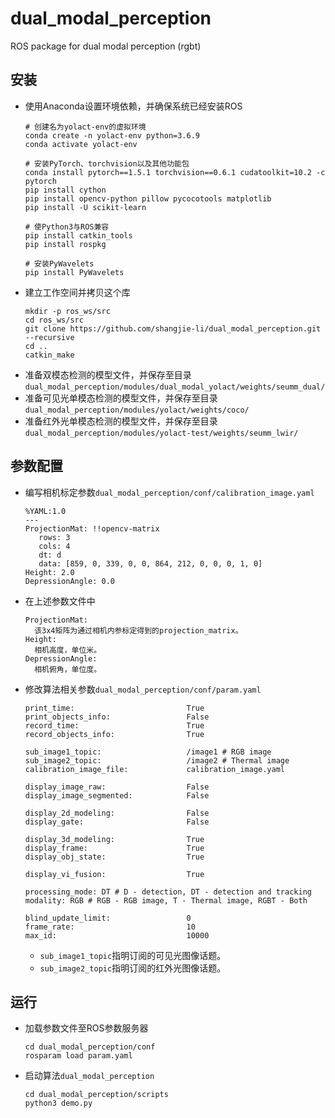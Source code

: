 # dual_modal_perception

ROS package for dual modal perception (rgbt)

## 安装
 - 使用Anaconda设置环境依赖，并确保系统已经安装ROS
   ```
   # 创建名为yolact-env的虚拟环境
   conda create -n yolact-env python=3.6.9
   conda activate yolact-env
   
   # 安装PyTorch、torchvision以及其他功能包
   conda install pytorch==1.5.1 torchvision==0.6.1 cudatoolkit=10.2 -c pytorch
   pip install cython
   pip install opencv-python pillow pycocotools matplotlib
   pip install -U scikit-learn
   
   # 使Python3与ROS兼容
   pip install catkin_tools
   pip install rospkg
   
   # 安装PyWavelets
   pip install PyWavelets
   ```
 - 建立工作空间并拷贝这个库
   ```Shell
   mkdir -p ros_ws/src
   cd ros_ws/src
   git clone https://github.com/shangjie-li/dual_modal_perception.git --recursive
   cd ..
   catkin_make
   ```
 - 准备双模态检测的模型文件，并保存至目录`dual_modal_perception/modules/dual_modal_yolact/weights/seumm_dual/`
 - 准备可见光单模态检测的模型文件，并保存至目录`dual_modal_perception/modules/yolact/weights/coco/`
 - 准备红外光单模态检测的模型文件，并保存至目录`dual_modal_perception/modules/yolact-test/weights/seumm_lwir/`

## 参数配置
 - 编写相机标定参数`dual_modal_perception/conf/calibration_image.yaml`
   ```
   %YAML:1.0
   ---
   ProjectionMat: !!opencv-matrix
      rows: 3
      cols: 4
      dt: d
      data: [859, 0, 339, 0, 0, 864, 212, 0, 0, 0, 1, 0]
   Height: 2.0
   DepressionAngle: 0.0
   ```
 - 在上述参数文件中
   ```
   ProjectionMat:
     该3x4矩阵为通过相机内参标定得到的projection_matrix。
   Height:
     相机高度，单位米。
   DepressionAngle:
     相机俯角，单位度。
   ```
 - 修改算法相关参数`dual_modal_perception/conf/param.yaml`
   ```
   print_time:                         True
   print_objects_info:                 False
   record_time:                        True
   record_objects_info:                True
  
   sub_image1_topic:                   /image1 # RGB image
   sub_image2_topic:                   /image2 # Thermal image
   calibration_image_file:             calibration_image.yaml
  
   display_image_raw:                  False
   display_image_segmented:            False
  
   display_2d_modeling:                False
   display_gate:                       False
  
   display_3d_modeling:                True
   display_frame:                      True
   display_obj_state:                  True
   
   display_vi_fusion:                  True
  
   processing_mode: DT # D - detection, DT - detection and tracking
   modality: RGB # RGB - RGB image, T - Thermal image, RGBT - Both
  
   blind_update_limit:                 0
   frame_rate:                         10
   max_id:                             10000
   ```
    - `sub_image1_topic`指明订阅的可见光图像话题。
    - `sub_image2_topic`指明订阅的红外光图像话题。

## 运行
 - 加载参数文件至ROS参数服务器
   ```
   cd dual_modal_perception/conf
   rosparam load param.yaml
   ```
 - 启动算法`dual_modal_perception`
   ```
   cd dual_modal_perception/scripts
   python3 demo.py
   ```

